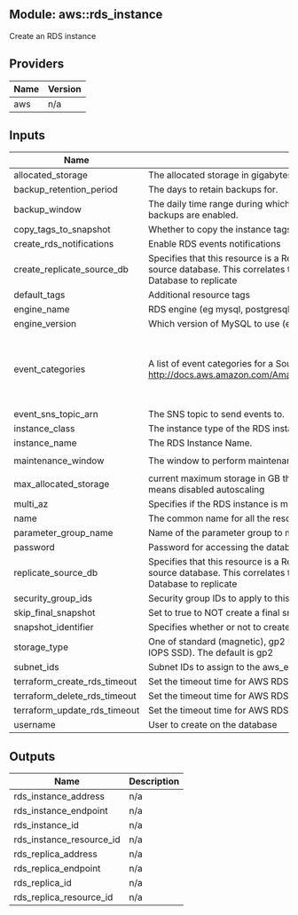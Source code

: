 ## Module: aws::rds\_instance

Create an RDS instance

## Providers

| Name | Version |
|------|---------|
| aws | n/a |

## Inputs

| Name | Description | Type | Default | Required |
|------|-------------|------|---------|:-----:|
| allocated\_storage | The allocated storage in gigabytes. | `string` | `"10"` | no |
| backup\_retention\_period | The days to retain backups for. | `string` | `"7"` | no |
| backup\_window | The daily time range during which automated backups are created if automated backups are enabled. | `string` | `"01:00-03:00"` | no |
| copy\_tags\_to\_snapshot | Whether to copy the instance tags to the snapshot. | `string` | `"true"` | no |
| create\_rds\_notifications | Enable RDS events notifications | `string` | `true` | no |
| create\_replicate\_source\_db | Specifies that this resource is a Replicate database, and to use this value as the source database. This correlates to the identifier of another Amazon RDS Database to replicate | `string` | `"0"` | no |
| default\_tags | Additional resource tags | `map` | `{}` | no |
| engine\_name | RDS engine (eg mysql, postgresql) | `string` | `""` | no |
| engine\_version | Which version of MySQL to use (eg 5.5.46) | `string` | `""` | no |
| event\_categories | A list of event categories for a SourceType that you want to subscribe to. See http://docs.aws.amazon.com/AmazonRDS/latest/UserGuide//USER_Events.html | `list` | <pre>[<br>  "availability",<br>  "deletion",<br>  "failure",<br>  "low storage"<br>]</pre> | no |
| event\_sns\_topic\_arn | The SNS topic to send events to. | `string` | `""` | no |
| instance\_class | The instance type of the RDS instance. | `string` | `"db.t1.micro"` | no |
| instance\_name | The RDS Instance Name. | `string` | `""` | no |
| maintenance\_window | The window to perform maintenance in. | `string` | `"Mon:04:00-Mon:06:00"` | no |
| max\_allocated\_storage | current maximum storage in GB that AWS can autoscale the RDS storage to, 0 means disabled autoscaling | `string` | `"0"` | no |
| multi\_az | Specifies if the RDS instance is multi-AZ | `string` | `true` | no |
| name | The common name for all the resources created by this module | `string` | n/a | yes |
| parameter\_group\_name | Name of the parameter group to make the instance a member of. | `string` | `""` | no |
| password | Password for accessing the database. | `string` | `""` | no |
| replicate\_source\_db | Specifies that this resource is a Replicate database, and to use this value as the source database. This correlates to the identifier of another Amazon RDS Database to replicate | `string` | `"false"` | no |
| security\_group\_ids | Security group IDs to apply to this cluster | `list` | n/a | yes |
| skip\_final\_snapshot | Set to true to NOT create a final snapshot when the cluster is deleted. | `string` | `"false"` | no |
| snapshot\_identifier | Specifies whether or not to create this database from a snapshot. | `string` | `""` | no |
| storage\_type | One of standard (magnetic), gp2 (general purpose SSD), or io1 (provisioned IOPS SSD). The default is gp2 | `string` | `"gp2"` | no |
| subnet\_ids | Subnet IDs to assign to the aws\_elasticache\_subnet\_group | `list` | `[]` | no |
| terraform\_create\_rds\_timeout | Set the timeout time for AWS RDS creation. | `string` | `"2h"` | no |
| terraform\_delete\_rds\_timeout | Set the timeout time for AWS RDS deletion. | `string` | `"2h"` | no |
| terraform\_update\_rds\_timeout | Set the timeout time for AWS RDS modification. | `string` | `"2h"` | no |
| username | User to create on the database | `string` | `""` | no |

## Outputs

| Name | Description |
|------|-------------|
| rds\_instance\_address | n/a |
| rds\_instance\_endpoint | n/a |
| rds\_instance\_id | n/a |
| rds\_instance\_resource\_id | n/a |
| rds\_replica\_address | n/a |
| rds\_replica\_endpoint | n/a |
| rds\_replica\_id | n/a |
| rds\_replica\_resource\_id | n/a |

